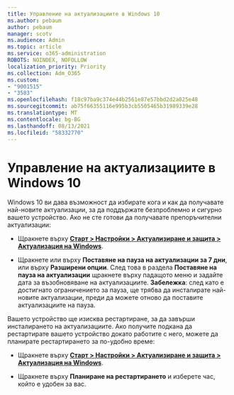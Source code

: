 ```yaml
---
title: Управление на актуализациите в Windows 10
ms.author: pebaum
author: pebaum
manager: scotv
ms.audience: Admin
ms.topic: article
ms.service: o365-administration
ROBOTS: NOINDEX, NOFOLLOW
localization_priority: Priority
ms.collection: Adm_O365
ms.custom:
- "9001515"
- "3583"
ms.openlocfilehash: f18c97ba9c374e44b2561e87e57bbd2d2a025e48
ms.sourcegitcommit: ab75f66355116e995b3cb5505465b31989339e28
ms.translationtype: MT
ms.contentlocale: bg-BG
ms.lasthandoff: 08/13/2021
ms.locfileid: "58332770"
---
```

# <a name="manage-updates-in-windows-10"></a>Управление на актуализациите в Windows 10

Windows 10 ви дава възможност да избирате кога и как да получавате най-новите актуализации, за да поддържате безпроблемно и сигурно вашето устройство. Ако не сте готови да получавате препоръчителни актуализации:

- Щракнете върху **[Старт > Настройки > Актуализиране и защита > Актуализация на Windows](ms-settings:windowsupdate)**.

- Щракнете или върху **Поставяне на пауза на актуализации за 7 дни**, или върху **Разширени опции**. След това в раздела **Поставяне на пауза на актуализации** щракнете върху падащото меню и задайте дата за възобновяване на актуализациите. 
    **Забележка**: след като е достигнато ограничението за пауза, ще трябва да инсталирате най-новите актуализации, преди да можете отново да поставите актуализациите на пауза.

Вашето устройство ще изисква рестартиране, за да завърши инсталирането на актуализациите. Ако получите подкана да рестартирате вашето устройство докато работите с него, можете да планирате рестартирането за по-удобно време:

- Щракнете върху **[Старт > Настройки > Актуализиране и защита > Актуализация на Windows](ms-settings:windowsupdate)**.

- Щракнете върху **Планиране на рестартирането** и изберете час, който е удобен за вас.
